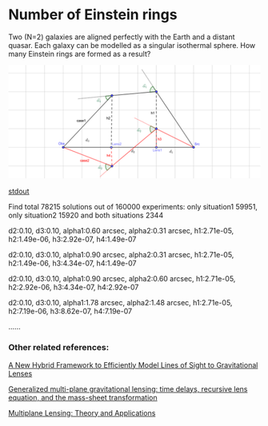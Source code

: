# Number of Einstein rings
Two (N=2) galaxies are aligned perfectly with the Earth and a distant quasar. 
Each galaxy can be modelled as a singular isothermal sphere.
How many Einstein rings are formed as a result?

![](https://github.com/rkkuang/aeroastro/blob/master/gravlen/num_einstain_rings/resdata/2SISlens.png)

[stdout](https://github.com/rkkuang/aeroastro/blob/master/gravlen/num_einstain_rings/resdata/stdout.txt)

Find total 78215 solutions out of 160000 experiments: only situation1 59951, only situation2 15920 and both situations 2344



d2:0.10, d3:0.10, alpha1:0.60 arcsec, alpha2:0.31 arcsec, h1:2.71e-05, h2:1.49e-06, h3:2.92e-07, h4:1.49e-07



d2:0.10, d3:0.10, alpha1:0.90 arcsec, alpha2:0.31 arcsec, h1:2.71e-05, h2:1.49e-06, h3:4.34e-07, h4:1.49e-07



d2:0.10, d3:0.10, alpha1:0.90 arcsec, alpha2:0.60 arcsec, h1:2.71e-05, h2:2.92e-06, h3:4.34e-07, h4:2.92e-07



d2:0.10, d3:0.10, alpha1:1.78 arcsec, alpha2:1.48 arcsec, h1:2.71e-05, h2:7.19e-06, h3:8.62e-07, h4:7.19e-07

......

### Other related references:

[A New Hybrid Framework to Efficiently Model Lines of Sight to Gravitational Lenses](https://arxiv.org/abs/1401.0197)

[Generalized multi-plane gravitational lensing: time delays, recursive lens equation, and the mass-sheet transformation](https://arxiv.org/abs/1409.0015)

[Multiplane Lensing: Theory and Applications](https://indico.ipmu.jp/indico/event/38/attachments/991/1128/04_Keeton.pdf)

